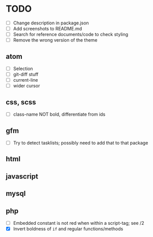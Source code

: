# TODO

- [ ] Change description in package.json
- [ ] Add screenshots to README.md
- [ ] Search for reference documents/code to check styling
- [ ] Remove the wrong version of the theme

## atom

- [ ] Selection
- [ ] git-diff stuff
- [ ] current-line
- [ ] wider cursor

## css, scss

- [ ] class-name NOT bold, differentiate from ids

## gfm

- [ ] Try to detect tasklists; possibly need to add that to that package

## html

## javascript

## mysql

## php

- [ ] Embedded constant is not red when within a script-tag; see /2
- [x] Invert boldness of `if` and regular functions/methods

